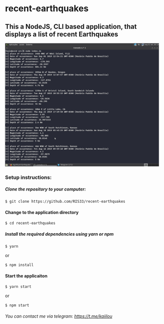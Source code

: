 # recent-earthquakes

## This a  NodeJS, CLI based application, that displays a list of recent Earthquakes
![](assets/output.png)

### Setup instructions:

##### Clone the repository to your computer:

```
$ git clone https://github.com/RIS33/recent-earthquakes
```

#### Change to the application directory 

```
$ cd recent-earthquakes
```

##### Install the required dependencies using yarn or npm

```
$ yarn
```

or

```
$ npm install
```

#### Start the applicaiton

```
$ yarn start
```

or

```
$ npm start
```

###### You can contact me via telegram: https://t.me/kaiilou
